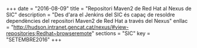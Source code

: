 +++
date        = "2016-08-09"
title       = "Repositori Maven2 de Red Hat al Nexus de SIC"
description = "Des d'ara el Jenkins del SIC és capaç de resoldre dependències del repositori Maven2 de Red Hat a través del Nexus"
enllac      = "http://hudson.intranet.gencat.cat/nexus/#view-repositories;Redhat~browseremote"
sections    = "SIC"
key         = "SETEMBRE2016"
+++


